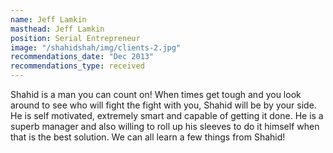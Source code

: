 ```yaml
---
name: Jeff Lamkin
masthead: Jeff Lamkin
position: Serial Entrepreneur
image: "/shahidshah/img/clients-2.jpg"
recommendations_date: "Dec 2013"
recommendations_type: received
---
```


Shahid is a man you can count on! When times get tough and you look around to see who will fight the fight with you, Shahid will be by your side. He is self motivated, extremely smart and capable of getting it done. He is a superb manager and also willing to roll up his sleeves to do it himself when that is the best solution. We can all learn a few things from Shahid!



